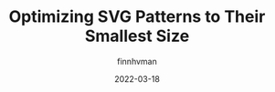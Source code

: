 ---
author: finnhvman
date: 2022-03-18
publisher: css
tags:
  - svg
  - performance
target_url: https://css-tricks.com/optimizing-svg-patterns/
title: Optimizing SVG Patterns to Their Smallest Size
---